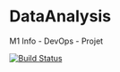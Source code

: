 # DataAnalysis
M1 Info - DevOps - Projet

[![Build Status](https://travis-ci.org/IQbrod/DataAnalysis.svg?branch=master)](https://travis-ci.org/IQbrod/DataAnalysis)